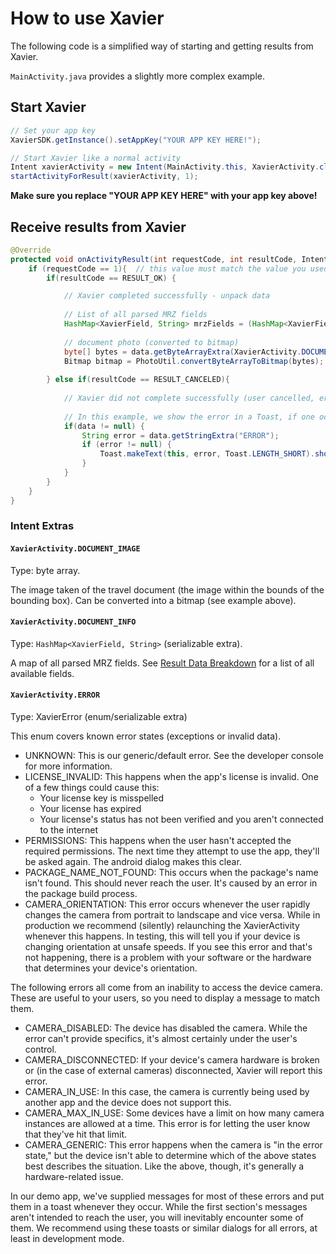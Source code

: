 # How to use Xavier

The following code is a simplified way of starting and getting results from Xavier.

`MainActivity.java` provides a slightly more complex example.

## Start Xavier

```java
// Set your app key
XavierSDK.getInstance().setAppKey("YOUR APP KEY HERE!"); 

// Start Xavier like a normal activity
Intent xavierActivity = new Intent(MainActivity.this, XavierActivity.class);
startActivityForResult(xavierActivity, 1);  
```

**Make sure you replace "YOUR APP KEY HERE" with your app key above!**

## Receive results from Xavier
```java
@Override
protected void onActivityResult(int requestCode, int resultCode, Intent data) {
    if (requestCode == 1){  // this value must match the value you used in `startActivityForResult()`
        if(resultCode == RESULT_OK) {

            // Xavier completed successfully - unpack data
            
            // List of all parsed MRZ fields
            HashMap<XavierField, String> mrzFields = (HashMap<XavierField, String>) data.getSerializableExtra(XavierActivity.DOCUMENT_INFO);
            
            // document photo (converted to bitmap)
            byte[] bytes = data.getByteArrayExtra(XavierActivity.DOCUMENT_IMAGE);
            Bitmap bitmap = PhotoUtil.convertByteArrayToBitmap(bytes);
            
        } else if(resultCode == RESULT_CANCELED){
        
            // Xavier did not complete successfully (user cancelled, error occurred, etc)
           
            // In this example, we show the error in a Toast, if one occurred
            if(data != null) {
                String error = data.getStringExtra("ERROR");
                if (error != null) {
                    Toast.makeText(this, error, Toast.LENGTH_SHORT).show();
                }
            }
        }
    }
}
```

### Intent Extras

#### `XavierActivity.DOCUMENT_IMAGE`

Type: byte array.

The image taken of the travel document (the image within the bounds of the bounding box). Can be converted into a bitmap (see example above).

#### `XavierActivity.DOCUMENT_INFO`

Type: `HashMap<XavierField, String>` (serializable extra). 

A map of all parsed MRZ fields. See [Result Data Breakdown](./result_data_breakdown.md) for a list of all available fields. 

#### `XavierActivity.ERROR`

Type: XavierError (enum/serializable extra)

This enum covers known error states (exceptions or invalid data).
 - UNKNOWN: This is our generic/default error. See the developer console for more information.
 - LICENSE_INVALID: This happens when the app's license is invalid. One of a few things could cause this:
    - Your license key is misspelled
    - Your license has expired
    - Your license's status has not been verified and you aren't connected to the internet
 - PERMISSIONS: This happens when the user hasn't accepted the required permissions. The next time they attempt to use the app, they'll be asked again. The android dialog makes this clear.
 - PACKAGE_NAME_NOT_FOUND: This occurs when the package's name isn't found. This should never reach the user. It's caused by an error in the package build process.
 - CAMERA_ORIENTATION: This error occurs whenever the user rapidly changes the camera from portrait to landscape and vice versa. While in production we recommend (silently) relaunching the XavierActivity whenever this happens. In testing, this will tell you if your device is changing orientation at unsafe speeds. If you see this error and that's not happening, there is a problem with your software or the hardware that determines your device's orientation.

The following errors all come from an inability to access the device camera. These are useful to your users, so you need to display a message to match them.
 
 - CAMERA_DISABLED: The device has disabled the camera. While the error can't provide specifics, it's almost certainly under the user's control.
 - CAMERA_DISCONNECTED: If your device's camera hardware is broken or (in the case of external cameras) disconnected, Xavier will report this error.
 - CAMERA_IN_USE: In this case, the camera is currently being used by another app and the device does not support this.
 - CAMERA_MAX_IN_USE: Some devices have a limit on how many camera instances are allowed at a time. This error is for letting the user know that they've hit that limit.
 - CAMERA_GENERIC: This error happens when the camera is "in the error state," but the device isn't able to determine which of the above states best describes the situation. Like the above, though, it's generally a hardware-related issue.

In our demo app, we've supplied messages for most of these errors and put them in a toast whenever they occur. While the first section's messages aren't intended to reach the user, you will inevitably encounter some of them. We recommend using these toasts or similar dialogs for all errors, at least in development mode.